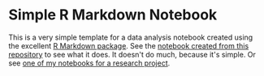 # Simple R Markdown Notebook

This is a very simple template for a data analysis notebook created using the excellent [R Markdown package](http://rmarkdown.rstudio.com/). See the [notebook created from this repository](https://lmullen.github.io/rmd-notebook/) to see what it does. It doesn't do much, because it's simple. Or see [one of my notebooks for a research project](http://lmullen.github.io/civil-procedure-codes/). 

